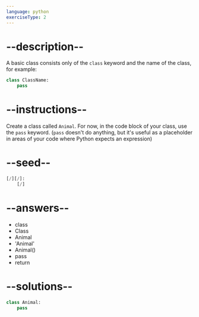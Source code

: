 ```yaml
---
language: python
exerciseType: 2
---
```


# --description--

A basic class consists only of the `class` keyword and the name of the class, for example:
```python
class ClassName:
    pass
```

# --instructions--

Create a class called `Animal`.
For now, in the code block of your class, use the `pass` keyword.
(`pass` doesn't do anything, but it's useful as a placeholder in areas of your code where Python expects an expression)

# --seed--

```python
[/][/]:
    [/]
```

# --answers--

- class 
- Class 
- Animal
- 'Animal'
- Animal()
- pass
- return

# --solutions--

```python
class Animal:
    pass
```
